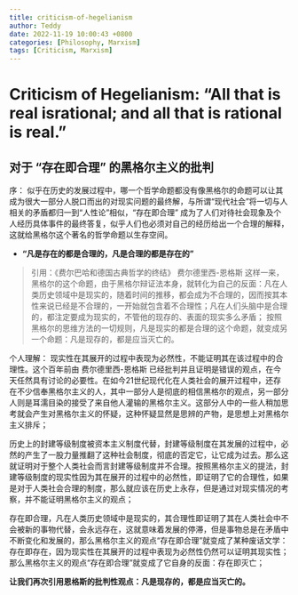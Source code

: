 ```yaml
---
title: criticism-of-hegelianism 
author: Teddy
date: 2022-11-19 10:00:43 +0800
categories: [Philosophy, Marxism]
tags: [Criticism, Marxism]
---
```


# Criticism of Hegelianism: “All that is real isrational; and all that is rational is real.”

## 对于 “存在即合理” 的黑格尔主义的批判

序：
似乎在历史的发展过程中，哪一个哲学命题都没有像黑格尔的命题可以让其成为很大一部分人脱口而出的对现实问题的最终解，与所谓“现代社会”将一切与人相关的矛盾都归一到“人性论”相似，“存在即合理” 成为了人们对待社会现象及个人经历具体事件的最终答复，似乎人们也必须对自己的经历给出一个合理的解释，这就给黑格尔这个著名的哲学命题以生存空间。

* **“凡是存在的都是合理的，凡是合理的都是存在的”**

> 引用：《费尔巴哈和德国古典哲学的终结》 费尔德里西-恩格斯
> 这样一来，黑格尔的这个命题，由于黑格尔辩证法本身，就转化为自己的反面：凡在人类历史领域中是现实的，随着时间的推移，都会成为不合理的，因而按其本性来说已经是不合理的，一开始就包含着不合理性；凡在人们头脑中是合理的，都注定要成为现实的，不管他的现存的、表面的现实多么矛盾；
> 按照黑格尔的思维方法的一切规则，凡是现实的都是合理的这个命题，就变成另一个命题：凡是现存的，都是应当灭亡的。

个人理解：
现实性在其展开的过程中表现为必然性，不能证明其在该过程中的合理性。这个百年前由 费尔德里西-恩格斯 已经批判并且证明是错误的观点，在今天任然具有讨论的必要性。在如今21世纪现代化在人类社会的展开过程中，还存在不少信奉黑格尔主义的人，其中一部分人是彻底的相信黑格尔的观点，另一部分人则是耳濡目染的接受了来自他人灌输的黑格尔主义。这部分人中的一些人稍加思考就会产生对黑格尔主义的怀疑，这种怀疑显然是思辨的产物，是思想上对黑格尔主义排斥；

历史上的封建等级制度被资本主义制度代替，封建等级制度在其发展的过程中，必然的产生了一股力量推翻了这种社会制度，彻底的否定它，让它成为过去。那么这就证明对于整个人类社会而言封建等级制度并不合理。按照黑格尔主义的提法，封建等级制度的现实性因为其在展开的过程中的必然性，即证明了它的合理性，如果是对于人类社会合理的制度，那么就应该在历史上永存，但是通过对现实情况的考察，并不能证明黑格尔主义的观点；

存在即合理，凡在人类历史领域中是现实的，其合理性即证明了其在人类社会中不会被新的事物代替，会永远存在，这就意味着发展的停滞，但是事物总是在矛盾中不断变化和发展的，那么黑格尔主义的观点“存在即合理”就变成了某种废话文学： 存在即存在，因为现实性在其展开的过程中表现为必然性仍然可以证明其现实性；那么黑格尔主义的观点“存在即合理”就变成了它自身的反面：存在即灭亡；

**让我们再次引用恩格斯的批判性观点：凡是现存的，都是应当灭亡的。**